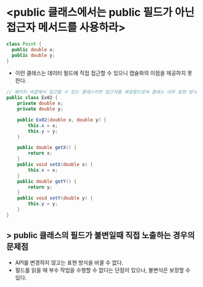 # <public 클래스에서는 public 필드가 아닌 접근자 메서드를 사용하라>
```java
class Point {
  public double x;
  public double y;
}
```
- 이런 클래스는 데이터 필드에 직접 접근할 수 있으니 캡슐화의 이점을 제공하지 못한다.
```java
// 패키지 바깥에서 접근할 수 있는 클래스라면 접근자를 제공함으로써 클래스 내부 표현 방식을 언제
public class Ex02 {
    private double x;
    private double y;

    public Ex02(double x, double y) {
        this.x = x;
        this.y = y;
    }

    public double getX() {
        return x;
    }
    public void setX(double x) {
        this.x = x;
    }
    public double getY() {
        return y;
    }
    public void setY(double y) {
        this.y = y;
    }
}
```
## > public 클래스의 필드가 불변일때 직접 노출하는 경우의 문제점
- API를 변경하지 않고는 표현 방식을 바꿀 수 없다.
- 필드를 읽을 때 부수 작업을 수행할 수 없다는 단점이 있으나, 불변식은 보장할 수 있다.